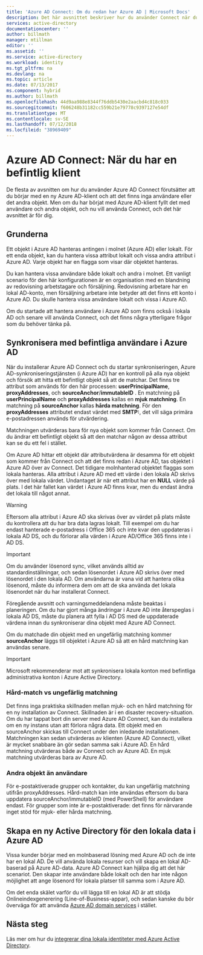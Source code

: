 ```yaml
---
title: 'Azure AD Connect: Om du redan har Azure AD | Microsoft Docs'
description: Det här avsnittet beskriver hur du använder Connect när du har en befintlig Azure AD-klient.
services: active-directory
documentationcenter: ''
author: billmath
manager: mtillman
editor: ''
ms.assetid: ''
ms.service: active-directory
ms.workload: identity
ms.tgt_pltfrm: na
ms.devlang: na
ms.topic: article
ms.date: 07/13/2017
ms.component: hybrid
ms.author: billmath
ms.openlocfilehash: 44d9aa988e8344f76ddb5430e2aacbd4c818c033
ms.sourcegitcommit: f606248b31182cc559b21e79778c9397127e54df
ms.translationtype: MT
ms.contentlocale: sv-SE
ms.lasthandoff: 07/12/2018
ms.locfileid: "38969409"
---
```

# <a name="azure-ad-connect-when-you-have-an-existent-tenant"></a>Azure AD Connect: När du har en befintlig klient
De flesta av avsnitten om hur du använder Azure AD Connect förutsätter att du börjar med en ny Azure AD-klient och att det finns inga användare eller det andra objekt. Men om du har börjat med Azure AD-klient fyllt det med användare och andra objekt, och nu vill använda Connect, och det här avsnittet är för dig.

## <a name="the-basics"></a>Grunderna
Ett objekt i Azure AD hanteras antingen i molnet (Azure AD) eller lokalt. För ett enda objekt, kan du hantera vissa attribut lokalt och vissa andra attribut i Azure AD. Varje objekt har en flagga som visar där objektet hanteras.

Du kan hantera vissa användare både lokalt och andra i molnet. Ett vanligt scenario för den här konfigurationen är en organisation med en blandning av redovisning arbetstagare och försäljning. Redovisning arbetare har en lokal AD-konto, men försäljning arbetare inte betyder att det finns ett konto i Azure AD. Du skulle hantera vissa användare lokalt och vissa i Azure AD.

Om du startade att hantera användare i Azure AD som finns också i lokala AD och senare vill använda Connect, och det finns några ytterligare frågor som du behöver tänka på.

## <a name="sync-with-existing-users-in-azure-ad"></a>Synkronisera med befintliga användare i Azure AD
När du installerar Azure AD Connect och du startar synkroniseringen, Azure AD-synkroniseringstjänsten (i Azure AD) har en kontroll på alla nya objekt och försök att hitta ett befintligt objekt så att de matchar. Det finns tre attribut som används för den här processen: **userPrincipalName**, **proxyAddresses**, och **sourceAnchor**/**immutableID** . En matchning på **userPrincipalName** och **proxyAddresses** kallas en **mjuk matchning**. En matchning på **sourceAnchor** kallas **hårda matchning**. För den **proxyAddresses** attributet endast värdet med **SMTP:**, det vill säga primära e-postadressen används för utvärdering.

Matchningen utvärderas bara för nya objekt som kommer från Connect. Om du ändrar ett befintligt objekt så att den matchar någon av dessa attribut kan se du ett fel i stället.

Om Azure AD hittar ett objekt där attributvärdena är desamma för ett objekt som kommer från Connect och att det finns redan i Azure AD, tas objektet i Azure AD över av Connect. Det tidigare molnhanterad objektet flaggas som lokala hanteras. Alla attribut i Azure AD med ett värde i den lokala AD skrivs över med lokala värdet. Undantaget är när ett attribut har en **NULL** värde på plats. I det här fallet kan värdet i Azure AD finns kvar, men du endast ändra det lokala till något annat.

> [!WARNING]
> Eftersom alla attribut i Azure AD ska skrivas över av värdet på plats måste du kontrollera att du har bra data lagras lokalt. Till exempel om du har endast hanterade e-postadress i Office 365 och inte kvar den uppdateras i lokala AD DS, och du förlorar alla värden i Azure AD/Office 365 finns inte i AD DS.

> [!IMPORTANT]
> Om du använder lösenord sync, vilket används alltid av standardinställningar, och sedan lösenordet i Azure AD skrivs över med lösenordet i den lokala AD. Om användarna är vana vid att hantera olika lösenord, måste du informera dem om att de ska använda det lokala lösenordet när du har installerat Connect.

Föregående avsnitt och varningsmeddelandena måste beaktas i planeringen. Om du har gjort många ändringar i Azure AD inte återspeglas i lokala AD DS, måste du planera att fylla i AD DS med de uppdaterade värdena innan du synkroniserar dina objekt med Azure AD Connect.

Om du matchade din objekt med en ungefärlig matchning kommer **sourceAnchor** läggs till objektet i Azure AD så att en hård matchning kan användas senare.

>[!IMPORTANT]
> Microsoft rekommenderar mot att synkronisera lokala konton med befintliga administrativa konton i Azure Active Directory.

### <a name="hard-match-vs-soft-match"></a>Hård-match vs ungefärlig matchning
Det finns inga praktiska skillnaden mellan mjuk- och en hård matchning för en ny installation av Connect. Skillnaden är i en disaster recovery-situation. Om du har tappat bort din server med Azure AD Connect, kan du installera om en ny instans utan att förlora några data. Ett objekt med en sourceAnchor skickas till Connect under den inledande installationen. Matchningen kan sedan utvärderas av klienten (Azure AD Connect), vilket är mycket snabbare än gör sedan samma sak i Azure AD. En hård matchning utvärderas både av Connect och av Azure AD. En mjuk matchning utvärderas bara av Azure AD.

### <a name="other-objects-than-users"></a>Andra objekt än användare
För e-postaktiverade grupper och kontakter, du kan ungefärlig matchning utifrån proxyAddresses. Hård-match kan inte användas eftersom du bara uppdatera sourceAnchor/immutableID (med PowerShell) för användare endast. För grupper som inte är e-postaktiverade: det finns för närvarande inget stöd för mjuk- eller hårda matchning.

## <a name="create-a-new-on-premises-active-directory-from-data-in-azure-ad"></a>Skapa en ny Active Directory för den lokala data i Azure AD
Vissa kunder börjar med en molnbaserad lösning med Azure AD och de inte har en lokal AD. De vill använda lokala resurser och vill skapa en lokal AD-baserad på Azure AD-data. Azure AD Connect kan hjälpa dig att det här scenariot. Den skapar inte användare både lokalt och den har inte någon möjlighet att ange lösenord för lokala platser till samma som i Azure AD.

Om det enda skälet varför du vill lägga till en lokal AD är att stödja Onlineindexgenerering (Line-of-Business-appar), och sedan kanske du bör överväga för att använda [Azure AD domain services](../../active-directory-domain-services/index.yml) i stället.

## <a name="next-steps"></a>Nästa steg
Läs mer om hur du [integrerar dina lokala identiteter med Azure Active Directory](active-directory-aadconnect.md).
